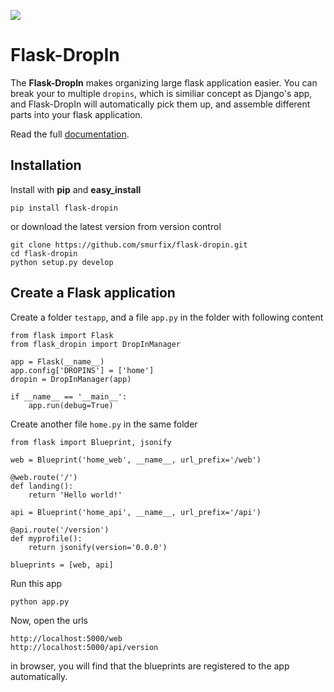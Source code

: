 [![](https://img.shields.io/shippable/564b73031895ca447423b473.svg)](https://app.shippable.com/builds/564b892b34a1910d00295bfb)

Flask-DropIn
============

The **Flask-DropIn** makes organizing large flask application easier. You can break your to multiple
`dropins`, which is similiar concept as Django's app, and Flask-DropIn will automatically pick them
up, and assemble different parts into your flask application.

Read the full [documentation](https://pythonhosted.org/Flask-DropIn/).

Installation
------------

Install with **pip** and **easy_install**

    pip install flask-dropin

or download the latest version from version control

    git clone https://github.com/smurfix/flask-dropin.git
    cd flask-dropin
    python setup.py develop


Create a Flask application
--------------------------

Create a folder `testapp`, and a file `app.py` in the folder with following content

    from flask import Flask
    from flask_dropin import DropInManager

    app = Flask(__name__)
    app.config['DROPINS'] = ['home']
    dropin = DropInManager(app)

    if __name__ == '__main__':
        app.run(debug=True)

Create another file `home.py` in the same folder

    from flask import Blueprint, jsonify

    web = Blueprint('home_web', __name__, url_prefix='/web')

    @web.route('/')
    def landing():
        return 'Hello world!'

    api = Blueprint('home_api', __name__, url_prefix='/api')

    @api.route('/version')
    def myprofile():
        return jsonify(version='0.0.0')

    blueprints = [web, api]

Run this app

    python app.py

Now, open the urls

    http://localhost:5000/web
    http://localhost:5000/api/version

in browser, you will find that the blueprints are registered to the app automatically.

